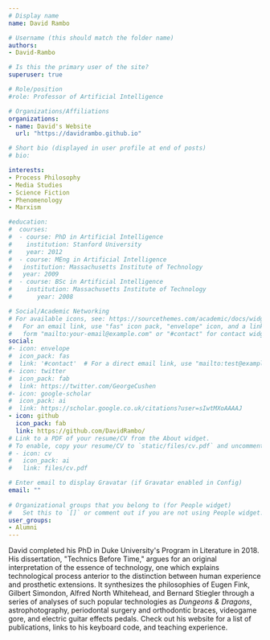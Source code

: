 ```yaml
---
# Display name
name: David Rambo

# Username (this should match the folder name)
authors:
- David-Rambo

# Is this the primary user of the site?
superuser: true

# Role/position
#role: Professor of Artificial Intelligence

# Organizations/Affiliations
organizations:
- name: David's Website
  url: "https://davidrambo.github.io"

# Short bio (displayed in user profile at end of posts)
# bio:

interests:
- Process Philosophy
- Media Studies
- Science Fiction
- Phenomenology
- Marxism

#education:
#  courses:
#  - course: PhD in Artificial Intelligence
#    institution: Stanford University
#    year: 2012
#  - course: MEng in Artificial Intelligence
#   institution: Massachusetts Institute of Technology
#   year: 2009
#  - course: BSc in Artificial Intelligence
#    institution: Massachusetts Institute of Technology
#       year: 2008

# Social/Academic Networking
# For available icons, see: https://sourcethemes.com/academic/docs/widgets/#icons
#   For an email link, use "fas" icon pack, "envelope" icon, and a link in the
#   form "mailto:your-email@example.com" or "#contact" for contact widget.
social:
#- icon: envelope
#  icon_pack: fas
#  link: '#contact'  # For a direct email link, use "mailto:test@example.org".
#- icon: twitter
#  icon_pack: fab
#  link: https://twitter.com/GeorgeCushen
#- icon: google-scholar
#  icon_pack: ai
#  link: https://scholar.google.co.uk/citations?user=sIwtMXoAAAAJ
- icon: github
  icon_pack: fab
  link: https://github.com/DavidRambo/
# Link to a PDF of your resume/CV from the About widget.
# To enable, copy your resume/CV to `static/files/cv.pdf` and uncomment the lines below.  
# - icon: cv
#   icon_pack: ai
#   link: files/cv.pdf

# Enter email to display Gravatar (if Gravatar enabled in Config)
email: ""
  
# Organizational groups that you belong to (for People widget)
#   Set this to `[]` or comment out if you are not using People widget.  
user_groups:
- Alumni
---
```

David completed his PhD in Duke University's Program in Literature in 2018. His dissertation, "Technics Before Time," argues for an original interpretation of the essence of technology, one which explains technological process anterior to the distinction between human experience and prosthetic extensions. It synthesizes the philosophies of Eugen Fink, Gilbert Simondon, Alfred North Whitehead, and Bernard Stiegler through a series of analyses of such popular technologies as *Dungeons & Dragons*, astrophotography, periodontal surgery and orthodontic braces, videogame gore, and electric guitar effects pedals. Check out his website for a list of publications, links to his keyboard code, and teaching experience.